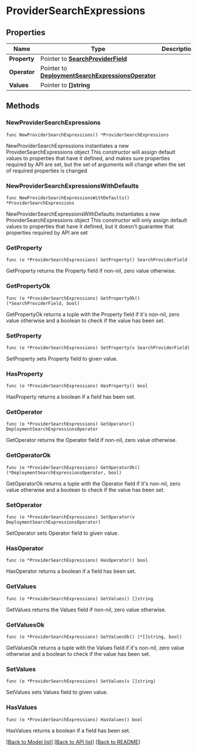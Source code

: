 # ProviderSearchExpressions

## Properties

Name | Type | Description | Notes
------------ | ------------- | ------------- | -------------
**Property** | Pointer to [**SearchProviderField**](SearchProviderField.md) |  | [optional] 
**Operator** | Pointer to [**DeploymentSearchExpressionsOperator**](DeploymentSearchExpressionsOperator.md) |  | [optional] 
**Values** | Pointer to **[]string** |  | [optional] 

## Methods

### NewProviderSearchExpressions

`func NewProviderSearchExpressions() *ProviderSearchExpressions`

NewProviderSearchExpressions instantiates a new ProviderSearchExpressions object
This constructor will assign default values to properties that have it defined,
and makes sure properties required by API are set, but the set of arguments
will change when the set of required properties is changed

### NewProviderSearchExpressionsWithDefaults

`func NewProviderSearchExpressionsWithDefaults() *ProviderSearchExpressions`

NewProviderSearchExpressionsWithDefaults instantiates a new ProviderSearchExpressions object
This constructor will only assign default values to properties that have it defined,
but it doesn't guarantee that properties required by API are set

### GetProperty

`func (o *ProviderSearchExpressions) GetProperty() SearchProviderField`

GetProperty returns the Property field if non-nil, zero value otherwise.

### GetPropertyOk

`func (o *ProviderSearchExpressions) GetPropertyOk() (*SearchProviderField, bool)`

GetPropertyOk returns a tuple with the Property field if it's non-nil, zero value otherwise
and a boolean to check if the value has been set.

### SetProperty

`func (o *ProviderSearchExpressions) SetProperty(v SearchProviderField)`

SetProperty sets Property field to given value.

### HasProperty

`func (o *ProviderSearchExpressions) HasProperty() bool`

HasProperty returns a boolean if a field has been set.

### GetOperator

`func (o *ProviderSearchExpressions) GetOperator() DeploymentSearchExpressionsOperator`

GetOperator returns the Operator field if non-nil, zero value otherwise.

### GetOperatorOk

`func (o *ProviderSearchExpressions) GetOperatorOk() (*DeploymentSearchExpressionsOperator, bool)`

GetOperatorOk returns a tuple with the Operator field if it's non-nil, zero value otherwise
and a boolean to check if the value has been set.

### SetOperator

`func (o *ProviderSearchExpressions) SetOperator(v DeploymentSearchExpressionsOperator)`

SetOperator sets Operator field to given value.

### HasOperator

`func (o *ProviderSearchExpressions) HasOperator() bool`

HasOperator returns a boolean if a field has been set.

### GetValues

`func (o *ProviderSearchExpressions) GetValues() []string`

GetValues returns the Values field if non-nil, zero value otherwise.

### GetValuesOk

`func (o *ProviderSearchExpressions) GetValuesOk() (*[]string, bool)`

GetValuesOk returns a tuple with the Values field if it's non-nil, zero value otherwise
and a boolean to check if the value has been set.

### SetValues

`func (o *ProviderSearchExpressions) SetValues(v []string)`

SetValues sets Values field to given value.

### HasValues

`func (o *ProviderSearchExpressions) HasValues() bool`

HasValues returns a boolean if a field has been set.


[[Back to Model list]](../README.md#documentation-for-models) [[Back to API list]](../README.md#documentation-for-api-endpoints) [[Back to README]](../README.md)


